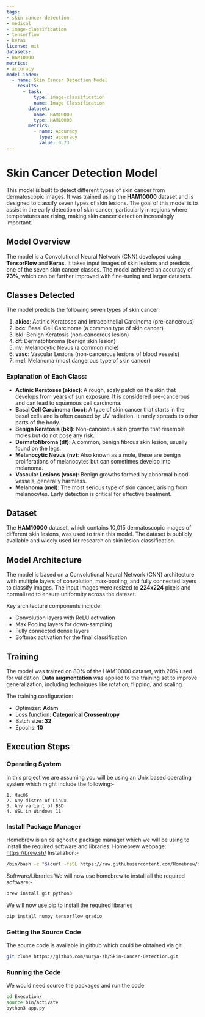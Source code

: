```yaml
---
tags:
- skin-cancer-detection
- medical
- image-classification
- tensorflow
- keras
license: mit
datasets:
- HAM10000
metrics:
- accuracy
model-index:
  - name: Skin Cancer Detection Model
    results:
      - task:
          type: image-classification
          name: Image Classification
        dataset:
          name: HAM10000
          type: HAM10000
        metrics:
          - name: Accuracy
            type: accuracy
            value: 0.73
---
```


# Skin Cancer Detection Model

This model is built to detect different types of skin cancer from dermatoscopic images. It was trained using the **HAM10000** dataset and is designed to classify seven types of skin lesions. The goal of this model is to assist in the early detection of skin cancer, particularly in regions where temperatures are rising, making skin cancer detection increasingly important.

## Model Overview
The model is a Convolutional Neural Network (CNN) developed using **TensorFlow** and **Keras**. It takes input images of skin lesions and predicts one of the seven skin cancer classes. The model achieved an accuracy of **73%**, which can be further improved with fine-tuning and larger datasets.

## Classes Detected
The model predicts the following seven types of skin cancer:

1. **akiec**: Actinic Keratoses and Intraepithelial Carcinoma (pre-cancerous)
2. **bcc**: Basal Cell Carcinoma (a common type of skin cancer)
3. **bkl**: Benign Keratosis (non-cancerous lesion)
4. **df**: Dermatofibroma (benign skin lesion)
5. **nv**: Melanocytic Nevus (a common mole)
6. **vasc**: Vascular Lesions (non-cancerous lesions of blood vessels)
7. **mel**: Melanoma (most dangerous type of skin cancer)

### Explanation of Each Class:
- **Actinic Keratoses (akiec)**: A rough, scaly patch on the skin that develops from years of sun exposure. It is considered pre-cancerous and can lead to squamous cell carcinoma.
- **Basal Cell Carcinoma (bcc)**: A type of skin cancer that starts in the basal cells and is often caused by UV radiation. It rarely spreads to other parts of the body.
- **Benign Keratosis (bkl)**: Non-cancerous skin growths that resemble moles but do not pose any risk.
- **Dermatofibroma (df)**: A common, benign fibrous skin lesion, usually found on the legs.
- **Melanocytic Nevus (nv)**: Also known as a mole, these are benign proliferations of melanocytes but can sometimes develop into melanoma.
- **Vascular Lesions (vasc)**: Benign growths formed by abnormal blood vessels, generally harmless.
- **Melanoma (mel)**: The most serious type of skin cancer, arising from melanocytes. Early detection is critical for effective treatment.

## Dataset
The **HAM10000** dataset, which contains 10,015 dermatoscopic images of different skin lesions, was used to train this model. The dataset is publicly available and widely used for research on skin lesion classification.

## Model Architecture
The model is based on a Convolutional Neural Network (CNN) architecture with multiple layers of convolution, max-pooling, and fully connected layers to classify images. The input images were resized to **224x224** pixels and normalized to ensure uniformity across the dataset.

Key architecture components include:
- Convolution layers with ReLU activation
- Max Pooling layers for down-sampling
- Fully connected dense layers
- Softmax activation for the final classification

## Training
The model was trained on 80% of the HAM10000 dataset, with 20% used for validation. **Data augmentation** was applied to the training set to improve generalization, including techniques like rotation, flipping, and scaling.

The training configuration:
- Optimizer: **Adam**
- Loss function: **Categorical Crossentropy**
- Batch size: **32**
- Epochs: **10**

## Execution Steps

### Operating System

In this project we are assuming you will be using an Unix based operating system which might include the following:- 

    1. MacOS
    2. Any distro of Linux
    3. Any variant of BSD
    4. WSL in Windows 11

### Install Package Manager
Homebrew is an os agnostic package manager which we will be using to install the required software and libraries.
Homebrew webpage: https://brew.sh/
Installation:-
```bash
/bin/bash -c "$(curl -fsSL https://raw.githubusercontent.com/Homebrew/install/HEAD/install.sh)"
```
Software/Libraries
We will now use homebrew to install all the required software:-
```bash
brew install git python3
```
We will now use pip to install the required libraries
```bash
pip install numpy tensorflow gradio
```
### Getting the Source Code
The source code is available in github which could be obtained via git
```bash
git clone https://github.com/surya-sh/Skin-Cancer-Detection.git
```

### Running the Code
We would need source the packages and run the code
```bash
cd Execution/
source bin/activate
python3 app.py
```
